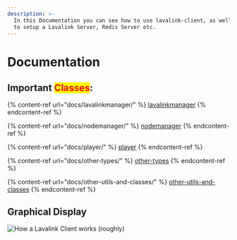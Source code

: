 ```yaml
---
description: >-
  In this Documentation you can see how to use lavalink-client, as well as how
  to setup a Lavalink Server, Redis Server etc.
---
```


# Documentation

## Important <mark style="color:red;">Classes</mark>:

{% content-ref url="docs/lavalinkmanager/" %}
[lavalinkmanager](docs/lavalinkmanager/)
{% endcontent-ref %}

{% content-ref url="docs/nodemanager/" %}
[nodemanager](docs/nodemanager/)
{% endcontent-ref %}

{% content-ref url="docs/player/" %}
[player](docs/player/)
{% endcontent-ref %}

{% content-ref url="docs/other-types/" %}
[other-types](docs/other-types/)
{% endcontent-ref %}

{% content-ref url="docs/other-utils-and-classes/" %}
[other-utils-and-classes](docs/other-utils-and-classes/)
{% endcontent-ref %}

## Graphical Display

<img src=".gitbook/assets/file.excalidraw.svg" alt="How a Lavalink Client works (roughly)" class="gitbook-drawing">

